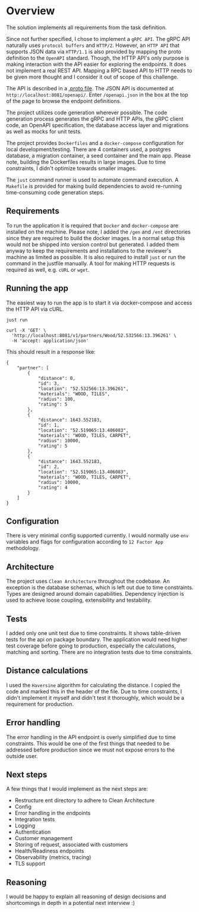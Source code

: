 # Overview

The solution implements all requirements from the task definition.

Since not further specified, I chose to implement a `gRPC API`.
The gRPC API naturally uses `protocol buffers` and `HTTP/2`.
However, an `HTTP API` that supports JSON data via `HTTP/1.1` is also provided by mapping the proto definition to the `OpenAPI` standard.
Though, the HTTP API's only purpose is making interaction with the API easier for exploring the endpoints.
It does not implement a real REST API.
Mapping a RPC based API to HTTP needs to be given more thought and I consider it out of scope of this challenge.

The API is described in a [.proto file](./apis/match/v1/match.proto).
The JSON API is documented at `http://localhost:8081/openapi/`.
Enter `/openapi.json` in the box at the top of the page to browse the endpoint definitions.

The project utilizes code generation wherever possible.
The code generation process generates the gRPC and HTTP APIs, the gRPC client code, an OpenAPI specification, the database access layer and migrations as well as mocks for unit tests.

The project provides `Dockerfiles` and a `docker-compose` configuration for local development/testing.
There are 4 containers used, a postgres database, a migration container, a seed container and the main app.
Please note, building the Dockerfiles results in large images.
Due to time constraints, I didn't optimize towards smaller images.

The `just` command runner is used to automate command execution.
A `Makefile` is provided for making build dependencies to avoid re-running time-consuming code generation steps.

## Requirements

To run the application it is required that `Docker` and `docker-compose` are installed on the machine.
Please note, I added the `/gen` and `/ent` directories since they are required to build the docker images.
In a normal setup this would not be shipped into version control but generated.
I added them anyway to keep the requirements and installations to the reviewer's machine as limited as possible.
It is also required to install `just` or run the command in the justfile manually.
A tool for making HTTP requests is required as well, e.g. `cURL` or `wget`.

## Running the app

The easiest way to run the app is to start it via docker-compose and access the HTTP API via cURL.

```
just run
```

```
curl -X 'GET' \
  'http://localhost:8081/v1/partners/Wood/52.532566:13.396261' \
  -H 'accept: application/json'
```

This should result in a response like:

```
{
    "partner": [
        {
            "distance": 0,
            "id": 3,
            "location": "52.532566:13.396261",
            "materials": "WOOD, TILES",
            "radius": 100,
            "rating": 5
        },
        {
            "distance": 1643.552183,
            "id": 1,
            "location": "52.519065:13.406083",
            "materials": "WOOD, TILES, CARPET",
            "radius": 10000,
            "rating": 5
        },
        {
            "distance": 1643.552183,
            "id": 2,
            "location": "52.519065:13.406083",
            "materials": "WOOD, TILES, CARPET",
            "radius": 10000,
            "rating": 4
        }
    ]
}
```

## Configuration

There is very minimal config supported currently.
I would normally use `env` variables and flags for configuration according to `12 Factor App` methodology.

## Architecture

The project uses `Clean Architecture` throughout the codebase.
An exception is the database schemas, which is left out due to time constraints.
Types are designed around domain capabilities.
Dependency injection is used to achieve loose coupling, extensibility and testability.

## Tests

I added only one unit test due to time constraints.
It shows table-driven tests for the api on package boundary.
The application would need higher test coverage before going to production, especially the calculations, matching and sorting.
There are no integration tests due to time constraints.

## Distance calculations

I used the `Haversine` algorithm for calculating the distance.
I copied the code and marked this in the header of the file.
Due to time constraints, I didn't implement it myself and didn't test it thoroughly, which would be a requirement for production.

## Error handling

The error handling in the API endpoint is overly simplified due to time constraints.
This would be one of the first things that needed to be addressed before production since we must not expose errors to the outside user.

## Next steps

A few things that I would implement as the next steps are:
- Restructure ent directory to adhere to Clean Architecture
- Config
- Error handling in the endpoints
- Integration tests
- Logging
- Authentication
- Customer management
- Storing of request, associated with customers
- Health/Readiness endpoints
- Observability (metrics, tracing)
- TLS support

## Reasoning

I would be happy to explain all reasoning of design decisions and shortcomings in depth in a potential next interview :)
